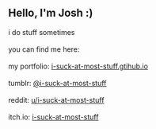 ## Hello, I'm Josh :)
i do stuff sometimes
<br><br>
you can find me here:
<br><br>
my portfolio: <a href="https://i-suck-at-most-stuff.github.io">i-suck-at-most-stuff.gtihub.io</a>
<br><br>
tumblr: <a href="https://www.tumblr.com/isuckatmoststuff">@i-suck-at-most-stuff</a>
<br><br>
reddit: <a href="https://www.reddit.com/user/i-suck-at-most-stuff/">u/i-suck-at-most-stuff</a>
<br><br>
itch.io: <a href="https://i-suck-at-most-stuff.itch.io/">i-suck-at-most-stuff</a>
<br><br>
